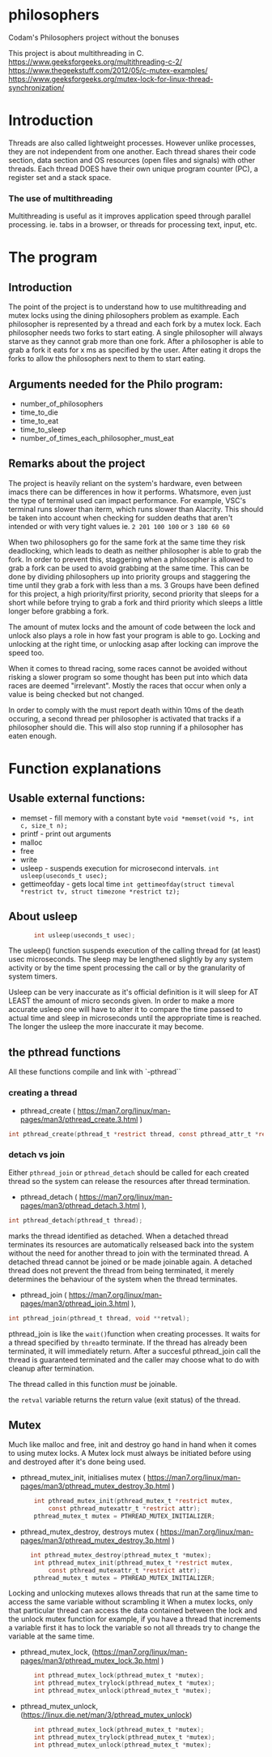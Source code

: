 # philosophers
Codam's Philosophers project without the bonuses

This project is about multithreading in C.
https://www.geeksforgeeks.org/multithreading-c-2/
https://www.thegeekstuff.com/2012/05/c-mutex-examples/ 
https://www.geeksforgeeks.org/mutex-lock-for-linux-thread-synchronization/

# Introduction
Threads are also called lightweight processes. However unlike processes, they are not independent from one another.
Each thread shares their code section, data section and OS resources (open files and signals) with other threads.
Each thread DOES have their own unique program counter (PC), a register set and a stack space.

### The use of multithreading
Multithreading is useful as it improves application speed through parallel processing. ie. tabs in a browser, or threads for processing text, input, etc.

# The program

## Introduction
The point of the project is to understand how to use multithreading and mutex locks using the dining philosophers problem as example.
Each philosopher is represented by a thread and each fork by a mutex lock. Each philosopher needs two forks to start eating. A single philosopher will always starve as they cannot grab more than one fork.
After a philosopher is able to grab a fork it eats for x ms as specified by the user. After eating it drops the forks to allow the philosophers next to them to start eating.

## Arguments needed for the Philo program:
- number_of_philosophers
- time_to_die
- time_to_eat
- time_to_sleep
- number_of_times_each_philosopher_must_eat

## Remarks about the project
The project is heavily reliant on the system's hardware, even between imacs there can be differences in how it performs. Whatsmore, even just the type of terminal used can impact performance. For example, VSC's terminal runs slower than iterm, which runs slower than Alacrity. This should be taken into account when checking for sudden deaths that aren't intended or with very tight values ie.
`2 201 100 100` or `3 180 60 60`

When two philosophers go for the same fork at the same time they risk deadlocking, which leads to death as neither philosopher is able to grab the fork. In order to prevent this, staggering when a philosopher is allowed to grab a fork can be used to avoid grabbing at the same time. This can be done by dividing philosophers up into priority groups and staggering the time until they grab a fork with less than a ms. 3 Groups have been defined for this project, a high priority/first priority, second priority that sleeps for a short while before trying to grab a fork and third priority which sleeps a little longer before grabbing a fork.

The amount of mutex locks and the amount of code between the lock and unlock also plays a role in how fast your program is able to go. Locking and unlocking at the right time, or unlocking asap after locking can improve the speed too.

When it comes to thread racing, some races cannot be avoided without risking a slower program so some thought has been put into which data races are deemed "irrelevant". Mostly the races that occur when only a value is being checked but not changed.

In order to comply with the must report death within 10ms of the death occuring, a second thread per philosopher is activated that tracks if a philosopher should die. This will also stop running if a philosopher has eaten enough.

# Function explanations

## Usable external functions:
- memset - fill memory with a constant byte
`void *memset(void *s, int c, size_t n);`
- printf - print out arguments
- malloc
- free
- write
- usleep - suspends execution for microsecond intervals.
`int usleep(useconds_t usec);`
- gettimeofday - gets local time
`int gettimeofday(struct timeval *restrict tv, struct timezone *restrict tz);`

## About usleep
```c
       int usleep(useconds_t usec);
```
The usleep() function suspends execution of the calling thread for (at least) usec microseconds.  The sleep may be lengthened slightly by any system activity or by the time spent processing the call or by the granularity of system timers.

Usleep can be very inaccurate as it's official definition is it will sleep for AT LEAST the amount of micro seconds given.
In order to make a more accurate usleep one will have to alter it to compare the time passed to actual time and sleep in microseconds until the appropriate time is reached.
The longer the usleep the more inaccurate it may become.

## the pthread functions
All these functions compile and link with `-pthread``

### creating a thread
- pthread_create ( https://man7.org/linux/man-pages/man3/pthread_create.3.html )
```c
int pthread_create(pthread_t *restrict thread, const pthread_attr_t *restrict attr, void *(*start_routine)(void *), void *restrict arg);
```

### detach vs join
Either `pthread_join` or `pthread_detach` should be called for each created thread so the system can release the resources after thread termination.

- pthread_detach ( https://man7.org/linux/man-pages/man3/pthread_detach.3.html ),
```c
int pthread_detach(pthread_t thread);
```
marks the thread identified as detached. When a detached thread terminates its resources are automatically relseased back into the system without the need for another thread to join with the terminated thread.
A detached thread cannot be joined or be made joinable again.
A detached thread does not prevent the thread from being terminated, it merely determines the behaviour of the system when the thread terminates.

- pthread_join ( https://man7.org/linux/man-pages/man3/pthread_join.3.html ),
```c
int pthread_join(pthread_t thread, void **retval);
```
pthread_join is like the `wait()`function when creating processes. It waits for a thread specified by `thread`to terminate. If the thread has already been terminated, it will immediately return. After a succesful pthread_join call the thread is guaranteed terminated and the caller may choose what to do with cleanup after termination. 

The thread called in this function *must* be joinable.

the `retval` variable returns the return value (exit status) of the thread.

## Mutex

Much like malloc and free, init and destroy go hand in hand when it comes to using mutex locks.
A Mutex lock must always be initiated before using and destroyed after it's done being used.
- pthread_mutex_init, initialises mutex ( https://man7.org/linux/man-pages/man3/pthread_mutex_destroy.3p.html )
```c
       int pthread_mutex_init(pthread_mutex_t *restrict mutex,
           const pthread_mutexattr_t *restrict attr);
       pthread_mutex_t mutex = PTHREAD_MUTEX_INITIALIZER;
```
- pthread_mutex_destroy, destroys mutex ( https://man7.org/linux/man-pages/man3/pthread_mutex_destroy.3p.html )
```c
      int pthread_mutex_destroy(pthread_mutex_t *mutex);
       int pthread_mutex_init(pthread_mutex_t *restrict mutex,
           const pthread_mutexattr_t *restrict attr);
       pthread_mutex_t mutex = PTHREAD_MUTEX_INITIALIZER;
```

Locking and unlocking mutexes allows threads that run at the same time to access the same variable without scrambling it
When a mutex locks, only that particular thread can access the data contained between the lock and the unlock mutex function
for example, if you have a thread that increments a variable first it has to lock the variable so not all threads try to change the variable at the same time.
- pthread_mutex_lock, (https://man7.org/linux/man-pages/man3/pthread_mutex_lock.3p.html ) 
```c
       int pthread_mutex_lock(pthread_mutex_t *mutex);
       int pthread_mutex_trylock(pthread_mutex_t *mutex);
       int pthread_mutex_unlock(pthread_mutex_t *mutex);
```
- pthread_mutex_unlock, (https://linux.die.net/man/3/pthread_mutex_unlock)
```c
       int pthread_mutex_lock(pthread_mutex_t *mutex);
       int pthread_mutex_trylock(pthread_mutex_t *mutex);
       int pthread_mutex_unlock(pthread_mutex_t *mutex); 
```